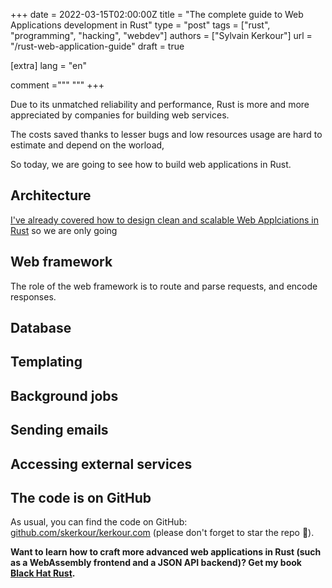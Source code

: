 +++
date = 2022-03-15T02:00:00Z
title = "The complete guide to Web Applications development in Rust"
type = "post"
tags = ["rust", "programming", "hacking", "webdev"]
authors = ["Sylvain Kerkour"]
url = "/rust-web-application-guide"
draft = true

[extra]
lang = "en"

comment ="""
"""
+++

Due to its unmatched reliability and performance, Rust is more and more appreciated by companies for building web services.

The costs saved thanks to lesser bugs and low resources usage are hard to estimate and depend on the worload,

So today, we are going to see how to build web applications in Rust.


## Architecture

[I've already covered how to design clean and scalable Web Applciations in Rust](/rust-web-application-clean-architecture) so we are only going


## Web framework

The role of the web framework is to route and parse requests, and encode responses.



## Database

## Templating


## Background jobs

## Sending emails

## Accessing external services



## The code is on GitHub

As usual, you can find the code on GitHub: [github.com/skerkour/kerkour.com](https://github.com/skerkour/kerkour.com/tree/main/blog/2022/rust_web_application) (please don't forget to star the repo 🙏).


**Want to learn how to craft more advanced web applications in Rust (such as a WebAssembly frontend and a JSON API backend)? Get my book [Black Hat Rust](https://kerkour.com/black-hat-rust).**
